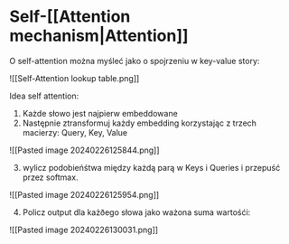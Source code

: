# Self-[[Attention mechanism|Attention]]

O self-attention można myśleć jako o spojrzeniu w key-value story:

![[Self-Attention lookup table.png]]

Idea self attention:

1. Każde słowo jest najpierw embeddowane
2. Następnie ztransformuj każdy embedding korzystając z trzech macierzy: Query, Key, Value

![[Pasted image 20240226125844.png]]

3. wylicz podobieńśtwa między każdą parą w Keys i Queries i przepuść przez softmax.

![[Pasted image 20240226125954.png]]

4. Policz output dla każðego słowa jako ważona suma wartośći:

![[Pasted image 20240226130031.png]]


